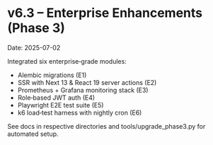 # v6.3 – Enterprise Enhancements (Phase 3)
Date: 2025-07-02

Integrated six enterprise‑grade modules:

* Alembic migrations (E1)
* SSR with Next 13 & React 19 server actions (E2)
* Prometheus + Grafana monitoring stack (E3)
* Role‑based JWT auth (E4)
* Playwright E2E test suite (E5)
* k6 load‑test harness with nightly cron (E6)

See docs in respective directories and tools/upgrade_phase3.py for automated setup.
